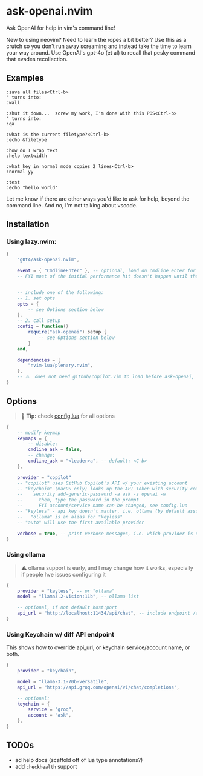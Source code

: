 # ask-openai.nvim

Ask OpenAI for help in vim's command line!

New to using neovim? Need to learn the ropes a bit better? Use this as a crutch so you don't run away screaming and instead take the time to learn your way around. Use OpenAI's gpt-4o (et al) to recall that pesky command that evades recollection.

## Examples

```vim
:save all files<Ctrl-b>
" turns into:
:wall

:shut it down...  screw my work, I'm done with this POS<Ctrl-b>
" turns into:
:qa

:what is the current filetype?<Ctrl-b>
:echo &filetype

:how do I wrap text
:help textwidth

:what key in normal mode copies 2 lines<Ctrl-b>
:normal yy

:test
:echo "hello world"

```

Let me know if there are other ways you'd like to ask for help, beyond the command line. And no, I'm not talking about vscode.

## Installation

### Using lazy.nvim:

```lua
{
    "g0t4/ask-openai.nvim",

    event = { "CmdlineEnter" }, -- optional, load on cmdline enter for startup speed
    -- FYI most of the initial performance hit doesn't happen until the first use


    -- include one of the following:
    -- 1. set opts
    opts = {
        -- see Options section below
    },
    -- 2. call setup
    config = function()
        require("ask-openai").setup {
            -- see Options section below
        }
    end,

    dependencies = {
        "nvim-lua/plenary.nvim",
    },
    -- ⚠️  does not need github/copilot.vim to load before ask-openai, just need to authenticate (one time) w/ copilot.vim/lua before using the copilot provider here
}
```

## Options

> 📌 **Tip:** check [config.lua](lua/ask-openai/config.lua) for all options

```lua
{
    -- modify keymap
    keymaps = {
        -- disable:
        cmdline_ask = false,
        -- change:
        cmdline_ask = "<leader>a", -- default: <C-b>
    },

    provider = "copilot"
    -- "copilot" uses GitHub Copilot's API w/ your existing account
    -- "keychain" (macOS only) looks up the API Token with security command
    --    security add-generic-password -a ask -s openai -w
    --      then, type the password in the prompt
    --      FYI account/service name can be changed, see config.lua
    -- "keyless" - api key doesn't matter, i.e. ollama (by default assumes ollama's API endpoint)
    --   "ollama" is an alias for "keyless"
    -- "auto" will use the first available provider

    verbose = true, -- print verbose messages, i.e. which provider is used on first ask
}
```

### Using ollama

> ⚠️ ollama support is early, and I may change how it works, especially if people hve issues configuring it

```lua
{
    provider = "keyless", -- or "ollama"
    model = "llama3.2-vision:11b", -- ollama list

    -- optional, if not default host:port
    api_url = "http://localhost:11434/api/chat", -- include endpoint /api/chat b/c keyless can be any openai compatible endpoint
}
```

### Using Keychain w/ diff API endpoint

This shows how to override api_url, or keychain service/account name, or both.

```lua
{
    provider = "keychain",

    model = "llama-3.1-70b-versatile",
    api_url = "https://api.groq.com/openai/v1/chat/completions",

    -- optional:
    keychain = {
        service = "groq",
        account = "ask",
    },
}
```

## TODOs

-   ad help docs (scaffold off of lua type annotations?)
-   add `checkhealth` support

